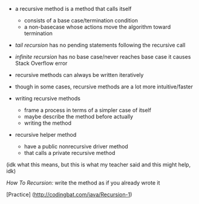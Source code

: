 * a recursive method is a method that calls itself
  * consists of a base case/termination condition
  * a non-basecase whose actions move the algorithm toward termination

* *tail recursion* has no pending statements following the recursive call

* *infinite recursion* has no base case/never reaches base case it causes Stack Overflow error

* recursive methods can always be written iteratively
* though in some cases, recursive methods are a lot more intuitive/faster

* writing recursive methods
  * frame a process in terms of a simpler case of itself
  * maybe describe the method before actually
  * writing the method

* recursive helper method
  * have a public nonrecursive driver method
  * that calls a private recursive method
  
  
(idk what this means, but this is what my teacher said and this might help, idk) 

*How To Recursion:* write the method as if you already wrote it

[Practice] (http://codingbat.com/java/Recursion-1)
